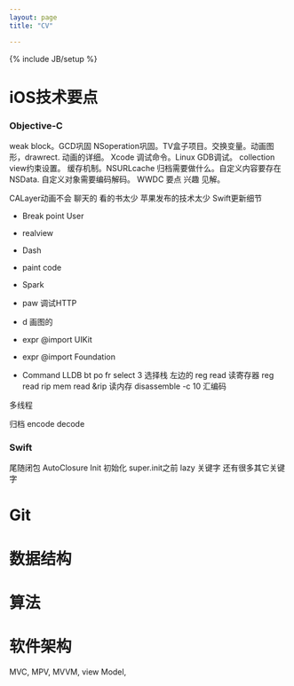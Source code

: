 ```yaml
---
layout: page
title: "CV"

---
```

{% include JB/setup %}  

# iOS技术要点

### Objective-C

weak block。GCD巩固 NSoperation巩固。TV盒子项目。交换变量。动画图形，drawrect. 动画的详细。
Xcode 调试命令。Linux GDB调试。
collection view约束设置。
缓存机制。NSURLcache
归档需要做什么。自定义内容要存在NSData. 自定义对象需要编码解码。
WWDC 要点 兴趣 见解。

CALayer动画不会
聊天的 看的书太少
苹果发布的技术太少
Swift更新细节



- Break point User

- realview

- Dash

- paint code
- Spark 
- paw 调试HTTP
- d  画图的


- expr @import UIKit
- expr @import Foundation



- Command LLDB
bt
po
fr select 3  选择栈  左边的
reg read 读寄存器  reg read rip
mem read &rip 读内存
disassemble -c 10 汇编码






多线程

归档 encode decode


### Swift

尾随闭包
AutoClosure
Init 初始化 super.init之前
lazy 关键字 还有很多其它关键字

# Git

# 数据结构

# 算法

# 软件架构
MVC, MPV, MVVM, view Model,
